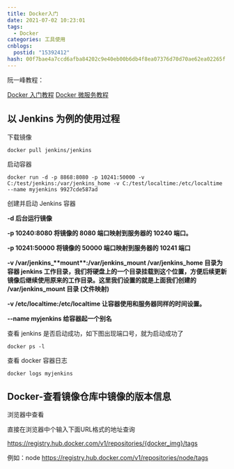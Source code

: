 ```yaml
---
title: Docker入门
date: 2021-07-02 10:23:01
tags:
  - Docker
categories: 工具使用
cnblogs:
  postid: "15392412"
hash: 00f7bae4a7ccd6afba84202c9e40eb00b6db4f8ea07376d70d70ae62ea02265f
---
```


阮一峰教程：

[Docker 入门教程](https://www.ruanyifeng.com/blog/2018/02/docker-tutorial.html)
[Docker 微服务教程](https://www.ruanyifeng.com/blog/2018/02/docker-wordpress-tutorial.html)

## 以 Jenkins 为例的使用过程

下载镜像

```
docker pull jenkins/jenkins
```

启动容器

```
docker run -d -p 8868:8080 -p 10241:50000 -v C:/test/jenkins:/var/jenkins_home -v C:/test/localtime:/etc/localtime --name myjenkins 9927cde587ad
```

创建并启动 Jenkins 容器

**-d 后台运行镜像**

**-p 10240:8080 将镜像的 8080 端口映射到服务器的 10240 端口。**

**-p 10241:50000 将镜像的 50000 端口映射到服务器的 10241 端口**

**-v /var/jenkins\_\*\*mount\*\*:/var/jenkins_mount /var/jenkins_home 目录为容器 jenkins 工作目录，我们将硬盘上的一个目录挂载到这个位置，方便后续更新镜像后继续使用原来的工作目录。这里我们设置的就是上面我们创建的 /var/jenkins_mount 目录 (文件映射)**

**-v /etc/localtime:/etc/localtime 让容器使用和服务器同样的时间设置。**

**--name myjenkins 给容器起一个别名**

查看 jenkins 是否启动成功，如下图出现端口号，就为启动成功了

```
docker ps -l
```

查看 docker 容器日志

```
docker logs myjenkins
```

## Docker-查看镜像仓库中镜像的版本信息

浏览器中查看

直接在浏览器中个输入下面URL格式的地址查询

<https://registry.hub.docker.com/v1/repositories/{docker_img}/tags>

例如：node
<https://registry.hub.docker.com/v1/repositories/node/tags>

